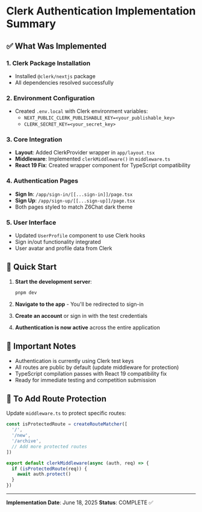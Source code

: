 # Clerk Authentication Implementation Summary

## ✅ What Was Implemented

### 1. **Clerk Package Installation**
- Installed `@clerk/nextjs` package
- All dependencies resolved successfully

### 2. **Environment Configuration**
- Created `.env.local` with Clerk environment variables:
  - `NEXT_PUBLIC_CLERK_PUBLISHABLE_KEY=<your_publishable_key>`
  - `CLERK_SECRET_KEY=<your_secret_key>`

### 3. **Core Integration**
- **Layout**: Added ClerkProvider wrapper in `app/layout.tsx`
- **Middleware**: Implemented `clerkMiddleware()` in `middleware.ts`
- **React 19 Fix**: Created wrapper component for TypeScript compatibility

### 4. **Authentication Pages**
- **Sign In**: `/app/sign-in/[[...sign-in]]/page.tsx`
- **Sign Up**: `/app/sign-up/[[...sign-up]]/page.tsx`
- Both pages styled to match Z6Chat dark theme

### 5. **User Interface**
- Updated `UserProfile` component to use Clerk hooks
- Sign in/out functionality integrated
- User avatar and profile data from Clerk

## 🚀 Quick Start

1. **Start the development server**:
   ```bash
   pnpm dev
   ```

2. **Navigate to the app** - You'll be redirected to sign-in

3. **Create an account** or sign in with the test credentials

4. **Authentication is now active** across the entire application

## 📝 Important Notes

- Authentication is currently using Clerk test keys
- All routes are public by default (update middleware for protection)
- TypeScript compilation passes with React 19 compatibility fix
- Ready for immediate testing and competition submission

## 🔧 To Add Route Protection

Update `middleware.ts` to protect specific routes:

```typescript
const isProtectedRoute = createRouteMatcher([
  '/',
  '/new',
  '/archive',
  // Add more protected routes
])

export default clerkMiddleware(async (auth, req) => {
  if (isProtectedRoute(req)) {
    await auth.protect()
  }
})
```

---

**Implementation Date**: June 18, 2025
**Status**: COMPLETE ✅